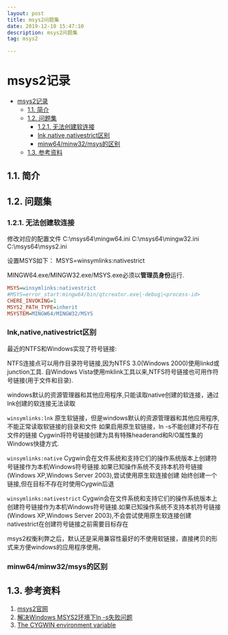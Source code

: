 ```yaml
---
layout: post
title: msys2问题集
date: 2019-12-10 15:47:10
description: msys2问题集
tag: msys2

---
```


# msys2记录

- [msys2记录](#msys2%e8%ae%b0%e5%bd%95)
  - [1.1. 简介](#11-%e7%ae%80%e4%bb%8b)
  - [1.2. 问题集](#12-%e9%97%ae%e9%a2%98%e9%9b%86)
    - [1.2.1. 无法创建软连接](#121-%e6%97%a0%e6%b3%95%e5%88%9b%e5%bb%ba%e8%bd%af%e8%bf%9e%e6%8e%a5)
    - [lnk,native,nativestrict区别](#lnknativenativestrict%e5%8c%ba%e5%88%ab)
    - [minw64/minw32/msys的区别](#minw64minw32msys%e7%9a%84%e5%8c%ba%e5%88%ab)
  - [1.3. 参考资料](#13-%e5%8f%82%e8%80%83%e8%b5%84%e6%96%99)

## 1.1. 简介

## 1.2. 问题集

### 1.2.1. 无法创建软连接

修改对应的配置文件
C:\msys64\mingw64.ini
C:\msys64\mingw32.ini
C:\msys64\msys2.ini

设置MSYS如下：
MSYS=winsymlinks:nativestrict

MINGW64.exe/MINGW32.exe/MSYS.exe必须以**管理员身份**运行.

```ini
MSYS=winsymlinks:nativestrict
#MSYS=error_start:mingw64/bin/qtcreator.exe|-debug|<process-id>
CHERE_INVOKING=1
MSYS2_PATH_TYPE=inherit
MSYSTEM=MINGW64/MINGW32/MSYS
```

### lnk,native,nativestrict区别

最近的NTFS和Windows实现了符号链接:

NTFS连接点可以用作目录符号链接,因为NTFS 3.0(Windows 2000)使用linkd或junction工具.
自Windows Vista使用mklink工具以来,NTFS符号链接也可用作符号链接(用于文件和目录).

windows默认的资源管理器和其他应用程序,只能读取native创建的软连接，通过lnk创建的软连接无法读取

`winsymlinks:lnk`
  原生软链接，但是windows默认的资源管理器和其他应用程序,不能正常读取软链接的目录和文件
  如果启用原生软链接，ln -s不能创建对不存在文件的链接
  Cygwin将符号链接创建为具有特殊headerand和R/O属性集的Windows快捷方式.

`winsymlinks:native`
  Cygwin会在文件系统和支持它们的操作系统版本上创建符号链接作为本机Windows符号链接.如果已知操作系统不支持本机符号链接(Windows XP,Windows Server 2003),尝试使用原生软连接创建
  始终创建一个链接,但在目标不存在时使用Cygwin后退

`winsymlinks:nativestrict`
  Cygwin会在文件系统和支持它们的操作系统版本上创建符号链接作为本机Windows符号链接.如果已知操作系统不支持本机符号链接(Windows XP,Windows Server 2003),不会尝试使用原生软连接创建
  nativestrict在创建符号链接之前需要目标存在

msys2权衡利弊之后，默认还是采用兼容性最好的不使用软链接，直接拷贝的形式来方便windows的应用程序使用。

### minw64/minw32/msys的区别

## 1.3. 参考资料

1. [msys2官网](https://www.msys2.org/)
2. [解决Windows MSYS2环境下ln -s失败问题](https://blog.sharpbai.com/2019/01/%E8%A7%A3%E5%86%B3windows-msys2%E7%8E%AF%E5%A2%83%E4%B8%8Bln-s%E5%A4%B1%E8%B4%A5%E9%97%AE%E9%A2%98/)
3. [The CYGWIN environment variable](https://cygwin.com/cygwin-ug-net/using-cygwinenv.html)
